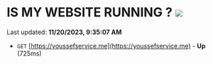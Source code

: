 # IS MY WEBSITE RUNNING ? [![](https://img.shields.io/static/v1?label=Sponsor&message=%E2%9D%A4&logo=GitHub&color=%23fe8e86)](https://github.com/sponsors/<username>)

Last updated: **11/20/2023, 9:35:07 AM**

- `GET` [https://youssefservice.me](https://youssefservice.me) - **Up** (725ms)
